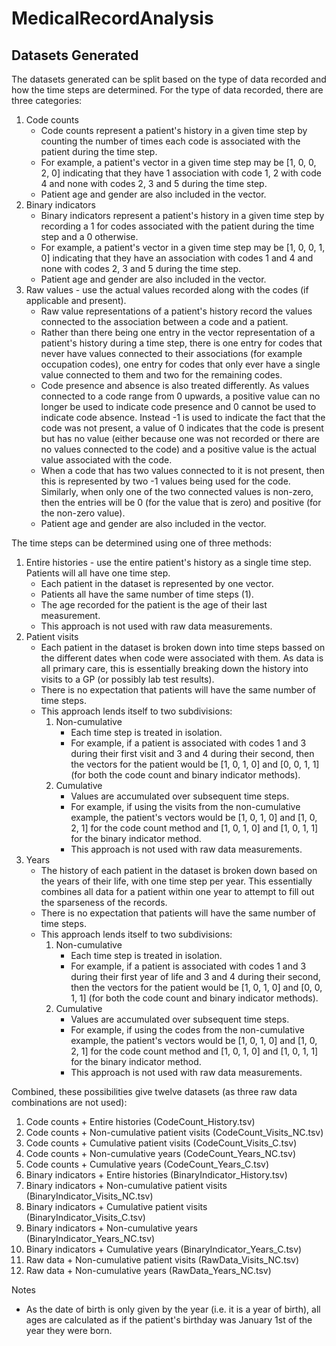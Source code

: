 # MedicalRecordAnalysis

## Datasets Generated

The datasets generated can be split based on the type of data recorded and how the time steps are determined.
For the type of data recorded, there are three categories:

1. Code counts
    - Code counts represent a patient's history in a given time step by counting the number of times each code is associated with the patient during the time step.
    - For example, a patient's vector in a given time step may be [1, 0, 0, 2, 0] indicating that they have 1 association with code 1, 2 with code 4 and none with codes 2, 3 and 5 during the time step.
    - Patient age and gender are also included in the vector.
2. Binary indicators
    - Binary indicators represent a patient's history in a given time step by recording a 1 for codes associated with the patient during the time step and a 0 otherwise.
    - For example, a patient's vector in a given time step may be [1, 0, 0, 1, 0] indicating that they have an association with codes 1 and 4 and none with codes 2, 3 and 5 during the time step.
    - Patient age and gender are also included in the vector.
3. Raw values - use the actual values recorded along with the codes (if applicable and present).
    - Raw value representations of a patient's history record the values connected to the association between a code and a patient.
    - Rather than there being one entry in the vector representation of a patient's history during a time step, there is one entry for codes that never have values connected to their associations (for example occupation codes), one entry for codes that only ever have a single value connected to them and two for the remaining codes.
    - Code presence and absence is also treated differently. As values connected to a code range from 0 upwards, a positive value can no longer be used to indicate code presence and 0 cannot be used to indicate code absence. Instead -1 is used to indicate the fact that the code was not present, a value of 0 indicates that the code is present but has no value (either because one was not recorded or there are no values connected to the code) and a positive value is the actual value associated with the code.
    - When a code that has two values connected to it is not present, then this is represented by two -1 values being used for the code. Similarly, when only one of the two connected values is non-zero, then the entries will be 0 (for the value that is zero) and positive (for the non-zero value).
    - Patient age and gender are also included in the vector.

The time steps can be determined using one of three methods:

1. Entire histories - use the entire patient's history as a single time step. Patients will all have one time step.
    - Each patient in the dataset is represented by one vector.
    - Patients all have the same number of time steps (1).
    - The age recorded for the patient is the age of their last measurement.
    - This approach is not used with raw data measurements.
2. Patient visits
    - Each patient in the dataset is broken down into time steps bassed on the different dates when code were associated with them. As data is all primary care, this is essentially breaking down the history into visits to a GP (or possibly lab test results).
    - There is no expectation that patients will have the same number of time steps.
    - This approach lends itself to two subdivisions:
        1. Non-cumulative
            - Each time step is treated in isolation.
            - For example, if a patient is associated with codes 1 and 3 during their first visit and 3 and 4 during their second, then the vectors for the patient would be [1, 0, 1, 0] and [0, 0, 1, 1] (for both the code count and binary indicator methods).
        2. Cumulative
            - Values are accumulated over subsequent time steps.
            - For example, if using the visits from the non-cumulative example, the patient's vectors would be [1, 0, 1, 0] and [1, 0, 2, 1] for the code count method and [1, 0, 1, 0] and [1, 0, 1, 1] for the binary indicator method.
            - This approach is not used with raw data measurements.
3. Years
    - The history of each patient in the dataset is broken down based on the years of their life, with one time step per year. This essentially combines all data for a patient within one year to attempt to fill out the sparseness of the records.
    - There is no expectation that patients will have the same number of time steps.
    - This approach lends itself to two subdivisions:
        1. Non-cumulative
            - Each time step is treated in isolation.
            - For example, if a patient is associated with codes 1 and 3 during their first year of life and 3 and 4 during their second, then the vectors for the patient would be [1, 0, 1, 0] and [0, 0, 1, 1] (for both the code count and binary indicator methods).
        2. Cumulative
            - Values are accumulated over subsequent time steps.
            - For example, if using the codes from the non-cumulative example, the patient's vectors would be [1, 0, 1, 0] and [1, 0, 2, 1] for the code count method and [1, 0, 1, 0] and [1, 0, 1, 1] for the binary indicator method.
            - This approach is not used with raw data measurements.

Combined, these possibilities give twelve datasets (as three raw data combinations are not used):

1. Code counts + Entire histories (CodeCount_History.tsv)
2. Code counts + Non-cumulative patient visits (CodeCount_Visits_NC.tsv)
3. Code counts + Cumulative patient visits (CodeCount_Visits_C.tsv)
4. Code counts + Non-cumulative years (CodeCount_Years_NC.tsv)
5. Code counts + Cumulative years (CodeCount_Years_C.tsv)
6. Binary indicators + Entire histories (BinaryIndicator_History.tsv)
7. Binary indicators + Non-cumulative patient visits (BinaryIndicator_Visits_NC.tsv)
8. Binary indicators + Cumulative patient visits (BinaryIndicator_Visits_C.tsv)
9. Binary indicators + Non-cumulative years (BinaryIndicator_Years_NC.tsv)
10. Binary indicators + Cumulative years (BinaryIndicator_Years_C.tsv)
11. Raw data + Non-cumulative patient visits (RawData_Visits_NC.tsv)
12. Raw data + Non-cumulative years (RawData_Years_NC.tsv)


Notes

- As the date of birth is only given by the year (i.e. it is a year of birth), all ages are calculated as if the patient's birthday was January 1st of the year they were born.